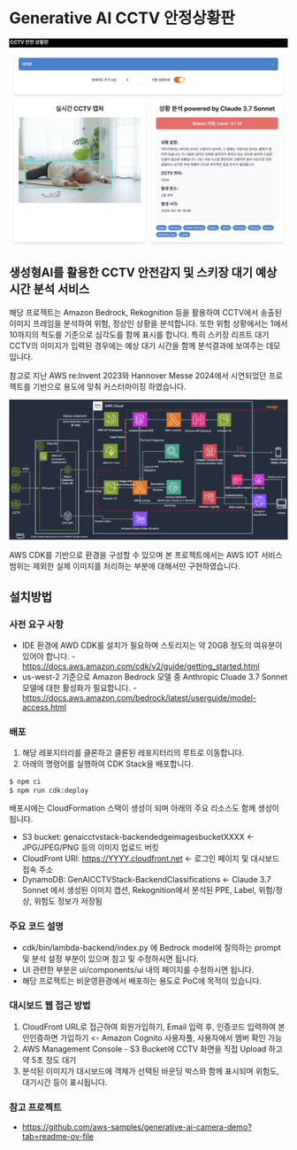 # Generative AI CCTV 안정상황판

<img src="app.png" width="640px">

## 생성형AI를 활용한 CCTV 안전감지 및 스키장 대기 예상 시간 분석 서비스

해당 프로젝트는 Amazon Bedrock, Rekognition 등을 활용하여 CCTV에서 송출된 이미지 프레임을 분석하여 위험, 정상인 상황을 분석합니다. 또한 위험 상황에서는 1에서 10까지의 척도를 기준으로 심각도를 함께 표시를 합니다. 
특히 스키장 리프트 대기 CCTV의 이미지가 입력된 경우에는 예상 대기 시간을 함께 분석결과에 보여주는 데모 입니다. 

참고로 지난 AWS re:Invent 2023와 Hannover Messe 2024에서 시연되었던 프로젝트를 기반으로 용도에 맞춰 커스터마이징 하였습니다. 

<img src="architecture.png" width="640px">

AWS CDK를 기반으로 환경을 구성할 수 있으며 본 프로젝트에서는 AWS IOT 서비스 범위는 제외한 실제 이미지를 처리하는 부분에 대해서만 구현하였습니다.



## 설치방법

### 사전 요구 사항

- IDE 환경에 AWD CDK를 설치가 필요하며 스토리지는 약 20GB 정도의 여유분이 있어야 합니다. - https://docs.aws.amazon.com/cdk/v2/guide/getting_started.html
- us-west-2 기준으로 Amazon Bedrock 모델 중 Anthropic Cluade 3.7 Sonnet 모델에 대한 활성화가 필요합니다. - https://docs.aws.amazon.com/bedrock/latest/userguide/model-access.html


### 배포
1. 해당 레포지터리를 클론하고 클론된 레포지터리의 루트로 이동합니다. 
2. 아래의 명령어를 실행하여 CDK Stack을 배포합니다.

```
$ npm ci
$ npm run cdk:deploy
```

배포시에는 CloudFormation 스택이 생성이 되며 아래의 주요 리소스도 함께 생성이 됩니다. 
- S3 bucket: genaicctvstack-backendedgeimagesbucketXXXX <- JPG/JPEG/PNG 등의 이미지 업로드 버킷
- CloudFront URl: https://YYYY.cloudfront.net <- 로그인 페이지 및 대시보드 접속 주소
- DynamoDB: GenAICCTVStack-BackendClassifications <- Claude 3.7 Sonnet 에서 생성된 이미지 캡션, Rekognition에서 분석된 PPE, Label, 위험/정상, 위험도 정보가 저장됨


### 주요 코드 설명
- cdk/bin/lambda-backend/index.py 에 Bedrock model에 질의하는 prompt 및 분석 설정 부분이 있으며 참고 및 수정하시면 됩니다.
- UI 관련한 부분은 ui/components/ui 내의 페이지를 수정하시면 됩니다. 
- 해당 프로젝트는 비운영환경에서 배포하는 용도로 PoC에 목적이 있습니다.


### 대시보드 웹 접근 방법
1. CloudFront URL로 접근하여 회원가입하기, Email 입력 후, 인증코드 입력하여 본인인증하면 가입하기 <- Amazon Cognito 사용자풀, 사용자에서 멤버 확인 가능
2. AWS Management Console - S3 Bucket에 CCTV 화면을 직접 Upload 하고 약 5초 정도 대기
3. 분석된 이미지가 대시보드에 객체가 선택된 바운딩 박스와 함께 표시되며 위험도, 대기시간 등이 표시됩니다.



### 참고 프로젝트
- https://github.com/aws-samples/generative-ai-camera-demo?tab=readme-ov-file




